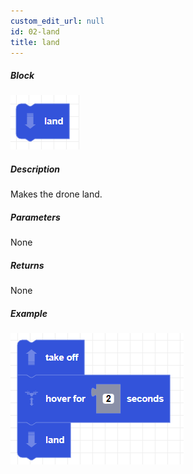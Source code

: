 ```yaml
---
custom_edit_url: null
id: 02-land
title: land
---
```


##### Block

![land image](land.png)

##### Description

Makes the drone land.

##### Parameters

None

##### Returns

None

##### Example

![land example](land_example.png)
